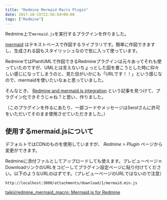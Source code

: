 ```yaml
---
title: "Redmine Mermaid Macro Plugin"
date: 2017-10-15T22:56:54+09:00
tags: ["Redmine"]
---
```

Redmine上で`mermaid.js`を実行するプラグインを作りました。
<!--more-->

[mermaid](https://mermaidjs.github.io/) はテキストベースで作図するライブラリです。簡単に作図できますし、生成される図もスタイリッシュなので気に入って使っています。

RedmineではPlantUMLで作図できるRedmineプラグインは元々あってそれも使っていたのですが、UMLとは言えないちょっとした図を書こうとした時に仰々しい感じになってしまうのと、見た目がいかにも「URLです！！」という感じなので、mermaidを使いたいなぁと思っていました。

そんなとき、 [Redmine and mermaid.js integration](https://serol.ro/posts/2016/redmine_mermaid_js/) という記事を見つけて、プラグイン化できそうじゃね？と思い、作りました。

（このプラグインを作るにあたり、一部コードやメッセージはSerolさんに許可をいただいてそのまま使用させていただきました。）

## 使用するmermaid.jsについて
デフォルトではCDNのものを使用していますが、 _Redmine &gt; Plugin_ ページから変更ができます。

Redmineに添付ファルとしてアップロードしても使えます。プレビューページｎDownloadリンクのURLをコピーしてプラグイン設定ページに貼り付けてください。以下のようなURLのはずです。（プレビューページのURLではないので注意）

```
http://localhost:3000/attachments/download/1/mermaid.min.js
```

[taikii/redmine_mermaid_macro: Mermaid.js for Redmine](https://github.com/taikii/redmine_mermaid_macro)
